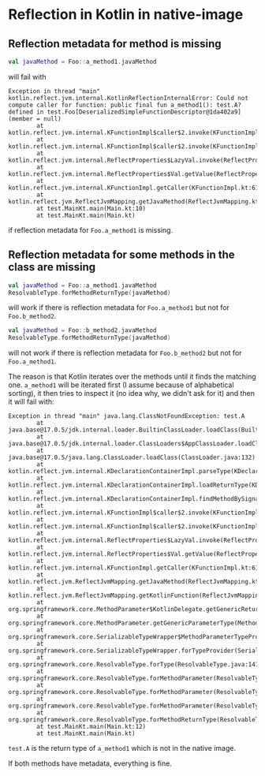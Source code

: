# Reflection in Kotlin in native-image

## Reflection metadata for method is missing

```kotlin
val javaMethod = Foo::a_method1.javaMethod
```

will fail with

```
Exception in thread "main" kotlin.reflect.jvm.internal.KotlinReflectionInternalError: Could not compute caller for function: public final fun a_method1(): test.A? defined in test.Foo[DeserializedSimpleFunctionDescriptor@1da402a9] (member = null)
        at kotlin.reflect.jvm.internal.KFunctionImpl$caller$2.invoke(KFunctionImpl.kt:88)
        at kotlin.reflect.jvm.internal.KFunctionImpl$caller$2.invoke(KFunctionImpl.kt:61)
        at kotlin.reflect.jvm.internal.ReflectProperties$LazyVal.invoke(ReflectProperties.java:63)
        at kotlin.reflect.jvm.internal.ReflectProperties$Val.getValue(ReflectProperties.java:32)
        at kotlin.reflect.jvm.internal.KFunctionImpl.getCaller(KFunctionImpl.kt:61)
        at kotlin.reflect.jvm.ReflectJvmMapping.getJavaMethod(ReflectJvmMapping.kt:63)
        at test.MainKt.main(Main.kt:10)
        at test.MainKt.main(Main.kt)
```

if reflection metadata for `Foo.a_method1` is missing.

## Reflection metadata for some methods in the class are missing

```kotlin
val javaMethod = Foo::a_method1.javaMethod
ResolvableType.forMethodReturnType(javaMethod)
```

will work if there is reflection metadata for `Foo.a_method1` but not for `Foo.b_method2`.

```kotlin
val javaMethod = Foo::b_method2.javaMethod
ResolvableType.forMethodReturnType(javaMethod)
```

will not work if there is reflection metadata for `Foo.b_method2` but not for `Foo.a_method1`.

The reason is that Kotlin iterates over the methods until it finds the matching one. `a_method1` will be iterated first
(I assume because of alphabetical sorting), it then tries to inspect it (no idea why, we didn't ask for it) and then it
will fail with:

```
Exception in thread "main" java.lang.ClassNotFoundException: test.A
        at java.base@17.0.5/jdk.internal.loader.BuiltinClassLoader.loadClass(BuiltinClassLoader.java:52)
        at java.base@17.0.5/jdk.internal.loader.ClassLoaders$AppClassLoader.loadClass(ClassLoaders.java:188)
        at java.base@17.0.5/java.lang.ClassLoader.loadClass(ClassLoader.java:132)
        at kotlin.reflect.jvm.internal.KDeclarationContainerImpl.parseType(KDeclarationContainerImpl.kt:273)
        at kotlin.reflect.jvm.internal.KDeclarationContainerImpl.loadReturnType(KDeclarationContainerImpl.kt:288)
        at kotlin.reflect.jvm.internal.KDeclarationContainerImpl.findMethodBySignature(KDeclarationContainerImpl.kt:198)
        at kotlin.reflect.jvm.internal.KFunctionImpl$caller$2.invoke(KFunctionImpl.kt:68)
        at kotlin.reflect.jvm.internal.KFunctionImpl$caller$2.invoke(KFunctionImpl.kt:61)
        at kotlin.reflect.jvm.internal.ReflectProperties$LazyVal.invoke(ReflectProperties.java:63)
        at kotlin.reflect.jvm.internal.ReflectProperties$Val.getValue(ReflectProperties.java:32)
        at kotlin.reflect.jvm.internal.KFunctionImpl.getCaller(KFunctionImpl.kt:61)
        at kotlin.reflect.jvm.ReflectJvmMapping.getJavaMethod(ReflectJvmMapping.kt:63)
        at kotlin.reflect.jvm.ReflectJvmMapping.getKotlinFunction(ReflectJvmMapping.kt:136)
        at org.springframework.core.MethodParameter$KotlinDelegate.getGenericReturnType(MethodParameter.java:914)
        at org.springframework.core.MethodParameter.getGenericParameterType(MethodParameter.java:510)
        at org.springframework.core.SerializableTypeWrapper$MethodParameterTypeProvider.getType(SerializableTypeWrapper.java:291)
        at org.springframework.core.SerializableTypeWrapper.forTypeProvider(SerializableTypeWrapper.java:107)
        at org.springframework.core.ResolvableType.forType(ResolvableType.java:1413)
        at org.springframework.core.ResolvableType.forMethodParameter(ResolvableType.java:1334)
        at org.springframework.core.ResolvableType.forMethodParameter(ResolvableType.java:1316)
        at org.springframework.core.ResolvableType.forMethodParameter(ResolvableType.java:1283)
        at org.springframework.core.ResolvableType.forMethodReturnType(ResolvableType.java:1228)
        at test.MainKt.main(Main.kt:12)
        at test.MainKt.main(Main.kt)
```

`test.A` is the return type of `a_method1` which is not in the native image.

If both methods have metadata, everything is fine.
